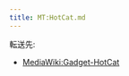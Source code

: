 ```yaml
---
title: MT:HotCat.md
---
```

<div>

転送先:

-   [MediaWiki:Gadget-HotCat](/MediaWiki:Gadget-HotCat "MediaWiki:Gadget-HotCat")

</div>

<div>

</div>
